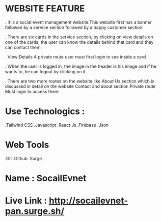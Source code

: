 # WEBSITE FEATURE

. It is a social event management website.This website first has a banner followed by a service section followed by a happy customer section

. There are six cards in the service section, by clicking on view details on one of the cards, the user can know the details behind that card and they can contact them.

. View Details A private route user must first login to see inside a card

. When the user is logged in, the image in the header is his image and if he wants to, he can logout by clicking on it

. There are two more routes on the website like About Us section which is discussed in detail on the website Contact and about section Private route Must login to access there

# Use Technologics : 
.Tailwind CSS .Javascript .React Js .Firebase .Json

# Web Tools

.Git .Github .Surge

# Name : SocailEvnet
# Live Link : http://socailevnet-pan.surge.sh/
